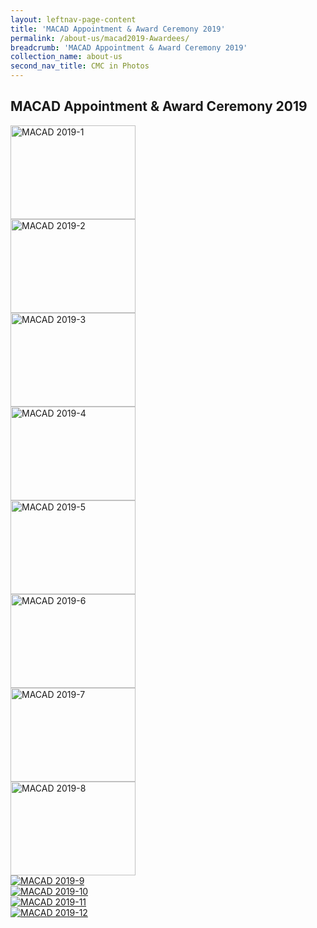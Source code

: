 ```yaml
---
layout: leftnav-page-content
title: 'MACAD Appointment & Award Ceremony 2019'
permalink: /about-us/macad2019-Awardees/
breadcrumb: 'MACAD Appointment & Award Ceremony 2019'
collection_name: about-us
second_nav_title: CMC in Photos
---
```


<style>
  .row .col img {
  width: 200px;
  height: 150px;
}
</style>

MACAD Appointment & Award Ceremony 2019
---

<div class="row">
  <div class="col is-4">
    <a href="/images/MACAD2019/awardees-1.jpg" target="_blank">
      <img src="/images/MACAD2019/awardees-1.jpg" alt="MACAD 2019-1" title="MACAD 2019-1">
    </a>
  </div>
  <div class="col is-4">
    <a href="/images/MACAD2019/awardees-2.jpg" target="_blank">
      <img src="/images/MACAD2019/awardees-2.jpg" alt="MACAD 2019-2" title="MACAD 2019-2">
    </a>
  </div>
  <div class="col is-4">
    <a href="/images/MACAD2019/awardees-3.jpg" target="_blank">
      <img src="/images/MACAD2019/awardees-3.jpg" alt="MACAD 2019-3" title="MACAD 2019-3">
    </a>
  </div>
  <div class="col is-4">
    <a href="/images/MACAD2019/awardees-4.jpg" target="_blank">
      <img src="/images/MACAD2019/awardees-4.jpg" alt="MACAD 2019-4" title="MACAD 2019-4">
    </a>
  </div>
  <div class="col is-4">
    <a href="/images/MACAD2019/awardees-5.jpg" target="_blank">
      <img src="/images/MACAD2019/awardees-5.jpg" alt="MACAD 2019-5" title="MACAD 2019-5">
    </a>
  </div>
  <div class="col is-4">
    <a href="/images/MACAD2019/awardees-6.jpg" target="_blank">
      <img src="/images/MACAD2019/awardees-6.jpg" alt="MACAD 2019-6" title="MACAD 2019-6">
    </a>
  </div>
  <div class="col is-4">
    <a href="/images/MACAD2019/awardees-7.jpg" target="_blank">
      <img src="/images/MACAD2019/awardees-7.jpg" alt="MACAD 2019-7" title="MACAD 2019-7">
    </a>
  </div>
  <div class="col is-4">
    <a href="/images/MACAD2019/awardees-8.jpg" target="_blank">
      <img src="/images/MACAD2019/awardees-8.jpg" alt="MACAD 2019-8" title="MACAD 2019-8">
    </a>
  </div>
 </div>
 <div class="col is-4">
    <a href="/images/MACAD2019/awardees-9.jpg" target="_blank">
      <img src="/images/MACAD2019/awardees-9.jpg" alt="MACAD 2019-9" title="MACAD 2019-9">
    </a>
  </div>
  <div class="col is-4">
    <a href="/images/MACAD2019/awardees-10.jpg" target="_blank">
      <img src="/images/MACAD2019/awardees-10.jpg" alt="MACAD 2019-10" title="MACAD 2019-10">
    </a>
  </div>
  <div class="col is-4">
    <a href="/images/MACAD2019/awardees-11.jpg" target="_blank">
      <img src="/images/MACAD2019/awardees-11.jpg" alt="MACAD 2019-11" title="MACAD 2019-11">
    </a>
  </div>
  <div class="col is-4">
    <a href="/images/MACAD2019/awardees-12.jpg" target="_blank">
      <img src="/images/MACAD2019/awardees-12.jpg" alt="MACAD 2019-12" title="MACAD 2019-12">
    </a>
  </div>
  
  
